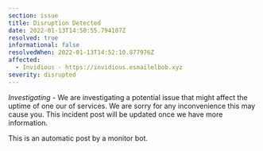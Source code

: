 ```yaml
---
section: issue
title: Disruption Detected
date: 2022-01-13T14:50:55.794107Z
resolved: true
informational: false
resolvedWhen: 2022-01-13T14:52:10.877976Z
affected:
  - Invidious - https://invidious.esmailelbob.xyz
severity: disrupted
---
```

*Investigating* - We are investigating a potential issue that might affect the uptime of one our of services. We are sorry for any inconvenience this may cause you. This incident post will be updated once we have more information.

This is an automatic post by a monitor bot.
        